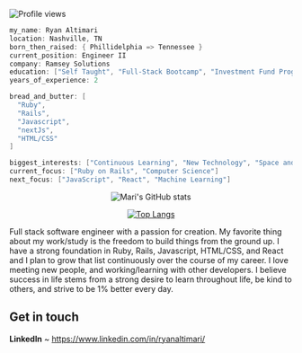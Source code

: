 ![Profile views](https://gpvc.arturio.dev/Mari-8)
```go
my_name: Ryan Altimari
location: Nashville, TN
born_then_raised: { Phillidelphia => Tennessee }
current_position: Engineer II
company: Ramsey Solutions
education: ["Self Taught", "Full-Stack Bootcamp", "Investment Fund Program"]
years_of_experience: 2

bread_and_butter: [
  "Ruby",
  "Rails",
  "Javascript",
  "nextJs",
  "HTML/CSS"
]

biggest_interests: ["Continuous Learning", "New Technology", "Space and Science", "Fitness"]
current_focus: ["Ruby on Rails", "Computer Science"]
next_focus: ["JavaScript", "React", "Machine Learning"]
```

<div align="center">

![Mari's GitHub stats](https://github-readme-stats.vercel.app/api?username=Mari-8&show_icons=true&theme=dark&include_all_commits=true&count_private=true&range=all_time&hide=contribs,issues)

[![Top Langs](https://github-readme-stats.vercel.app/api/top-langs/?username=Mari-8&layout=compact)](https://github.com/Mari-8/github-readme-stats)

</div>

Full stack software engineer with a passion for creation. My favorite thing about my work/study is the freedom to build things from the ground up. 
I have a strong foundation in Ruby, Rails, Javascript, HTML/CSS, and React and I plan to grow that list continuously over the course of my career. 
I love meeting new people, and working/learning with other developers. I believe success in life stems from a strong desire to learn throughout life, be kind to others, and strive to be 1% better every day.

## Get in touch

**LinkedIn** ~ https://www.linkedin.com/in/ryanaltimari/

